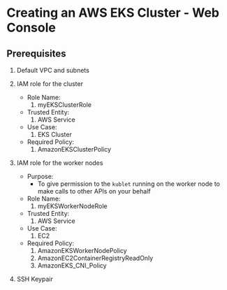 # Creating an AWS EKS Cluster - Web Console

## Prerequisites

1. Default VPC and subnets

2. IAM role for the cluster
    - Role Name:
        1. myEKSClusterRole
    - Trusted Entity:
        1. AWS Service
    - Use Case:
        1. EKS Cluster
    - Required Policy:
        1. AmazonEKSClusterPolicy

3. IAM role for the worker nodes
    - Purpose:
        - To give permission to the `kublet` running on the worker node to make calls to other APIs on your behalf
    - Role Name:
        1. myEKSWorkerNodeRole
    - Trusted Entity:
        1. AWS Service
    - Use Case:
        1. EC2
    - Required Policy:
        1. AmazonEKSWorkerNodePolicy
        2. AmazonEC2ContainerRegistryReadOnly
        3. AmazonEKS_CNI_Policy

4. SSH Keypair


## 